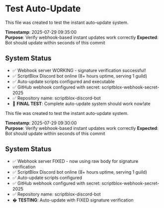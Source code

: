 # Test Auto-Update

This file was created to test the instant auto-update system.

**Timestamp**: 2025-07-29 09:35:00  
**Purpose**: Verify webhook-based instant updates work correctly
**Expected**: Bot should update within seconds of this commit

## System Status
- ✅ Webhook server WORKING - signature verification successful!
- ✅ ScriptBlox Discord bot online (8+ hours uptime, serving 1 guild)  
- ✅ Auto-update scripts configured and executable
- ✅ GitHub webhook configured with secret: scriptblox-webhook-secret-2025
- ✅ Repository name: scriptblox-discord-bot
- 🎯 **FINAL TEST**: Complete auto-update system should work now!ate

This file was created to test the instant auto-update system.

**Timestamp**: 2025-07-29 09:30:00  
**Purpose**: Verify webhook-based instant updates work correctly
**Expected**: Bot should update within seconds of this commit

## System Status
- ✅ Webhook server FIXED - now using raw body for signature verification
- ✅ ScriptBlox Discord bot online (8+ hours uptime, serving 1 guild)  
- ✅ Auto-update scripts configured
- ✅ GitHub webhook configured with secret: scriptblox-webhook-secret-2025
- ✅ Repository name: scriptblox-discord-bot
- � **TESTING**: Auto-update with FIXED signature verification
